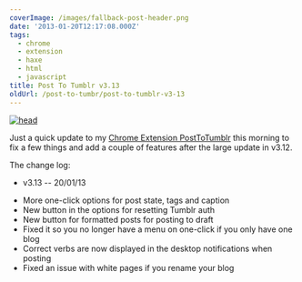 ```yaml
---
coverImage: /images/fallback-post-header.png
date: '2013-01-20T12:17:08.000Z'
tags:
  - chrome
  - extension
  - haxe
  - html
  - javascript
title: Post To Tumblr v3.13
oldUrl: /post-to-tumbr/post-to-tumblr-v3-13
---
```


[![head](/wp-content/uploads/2013/01/head2.png)](/posts/post-to-tumblr-v3-13/attachment/head-7/)

Just a quick update to my [Chrome Extension PostToTumblr](https://chrome.google.com/webstore/detail/post-to-tumblr/dbpicbbcpanckagpdjflgojlknomoiah?hl=en) this morning to fix a few things and add a couple of features after the large update in v3.12.

<!-- more -->

The change log:

- v3.13 -- 20/01/13

* More one-click options for post state, tags and caption
* New button in the options for resetting Tumblr auth
* New button for formatted posts for posting to draft
* Fixed it so you no longer have a menu on one-click if you only have one blog
* Correct verbs are now displayed in the desktop notifications when posting
* Fixed an issue with white pages if you rename your blog
